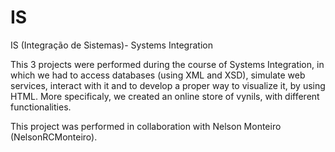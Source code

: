 # IS
IS (Integração de Sistemas)- Systems Integration

This 3 projects were performed during the course of Systems Integration, in which we had to access databases (using XML and XSD), simulate web services, interact with it and to develop a proper way to visualize it, by using HTML.
More specificaly, we created an online store of vynils, with different functionalities.

This project was performed in collaboration with Nelson Monteiro (NelsonRCMonteiro). 
